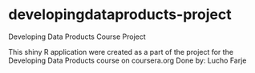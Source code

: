 # developingdataproducts-project
Developing Data Products Course Project

This shiny R application were created as a part of the project for the Developing Data Products course on coursera.org
Done by: Lucho Farje
